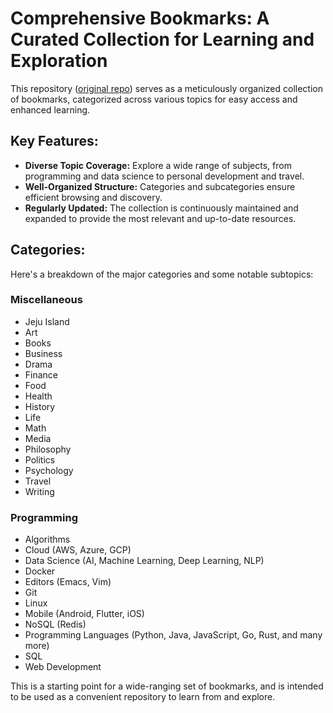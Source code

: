 # Comprehensive Bookmarks: A Curated Collection for Learning and Exploration

This repository ([original repo](https://github.com/hyunjun/bookmarks)) serves as a meticulously organized collection of bookmarks, categorized across various topics for easy access and enhanced learning.

## Key Features:

*   **Diverse Topic Coverage:** Explore a wide range of subjects, from programming and data science to personal development and travel.
*   **Well-Organized Structure:** Categories and subcategories ensure efficient browsing and discovery.
*   **Regularly Updated:**  The collection is continuously maintained and expanded to provide the most relevant and up-to-date resources.

## Categories:

Here's a breakdown of the major categories and some notable subtopics:

### Miscellaneous

*   Jeju Island
*   Art
*   Books
*   Business
*   Drama
*   Finance
*   Food
*   Health
*   History
*   Life
*   Math
*   Media
*   Philosophy
*   Politics
*   Psychology
*   Travel
*   Writing

### Programming

*   Algorithms
*   Cloud (AWS, Azure, GCP)
*   Data Science (AI, Machine Learning, Deep Learning, NLP)
*   Docker
*   Editors (Emacs, Vim)
*   Git
*   Linux
*   Mobile (Android, Flutter, iOS)
*   NoSQL (Redis)
*   Programming Languages (Python, Java, JavaScript, Go, Rust, and many more)
*   SQL
*   Web Development

This is a starting point for a wide-ranging set of bookmarks, and is intended to be used as a convenient repository to learn from and explore.